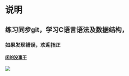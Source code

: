 # 说明


## 练习同步git，学习C语言语法及数据结构，

### 如果发现错误，欢迎指正

#### [闲的没事干](https://t.me/JLJDZZY_DailyLife)

![](![](https://raw.githubusercontent.com/JLJDZZY/Pic/IMG/IMG/compressed-bei2.jpg))
